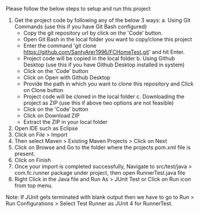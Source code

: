 Please follow the below steps to setup and run this project
1. Get the project code by following any of the below 3 ways:
   a. Using Git Commands (use this if you have Git Bash configured)
     - Copy the git repository url by click on the 'Code' button.
     - Open Git Bash in the local folder you want to copy/clone this project
     - Enter the command 'git clone https://github.com/SantyArer1996/FCHomeTest.git' and hit Enter.
     - Project code will be copied in the local folder
   b. Using Github Desktop (use this if you have Github Desktop installed in system)
     - Click on the 'Code' button
     - Click on Open with Github Desktop
     - Provide the path in which you want to clone this repository and Click on Clone button
     - Project code will be cloned in the local folder
   c. Downloading the project as ZIP (use this if above two options are not feasible)
     - Click on the 'Code' button
     - Click on Download ZIP
     - Extract the ZIP in your local folder
2. Open IDE such as Eclipse
3. Click on File > Import
4. Then select Maven > Existing Maven Projects > Click on Next
5. Click on Browse and Go to the folder where the projects pom.xml file is present.
6. Click on Finish
7. Once your import is completed successfully, Navigate to src/test/java > com.fc.runner package under project, then open RunnerTest.java file
8. Right Click in the Java file and Run As > JUnit Test or Click on Run icon from top menu.

Note: If JUnit gets terminated with blank output then we have to go to Run > Run Configurations > Select Test Runner as JUnit 4 for RunnerTest.
